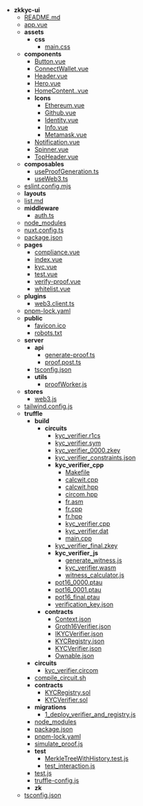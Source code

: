 - __zkkyc\-ui__
   - [README.md](README.md)
   - [app.vue](app.vue)
   - __assets__
     - __css__
       - [main.css](assets/css/main.css)
   - __components__
     - [Button.vue](components/Button.vue)
     - [ConnectWallet.vue](components/ConnectWallet.vue)
     - [Header.vue](components/Header.vue)
     - [Hero.vue](components/Hero.vue)
     - [HomeContent..vue](components/HomeContent..vue)
     - __Icons__
       - [Ethereum.vue](components/Icons/Ethereum.vue)
       - [Github.vue](components/Icons/Github.vue)
       - [Identity.vue](components/Icons/Identity.vue)
       - [Info.vue](components/Icons/Info.vue)
       - [Metamask.vue](components/Icons/Metamask.vue)
     - [Notification.vue](components/Notification.vue)
     - [Spinner.vue](components/Spinner.vue)
     - [TopHeader.vue](components/TopHeader.vue)
   - __composables__
     - [useProofGeneration.ts](composables/useProofGeneration.ts)
     - [useWeb3.ts](composables/useWeb3.ts)
   - [eslint.config.mjs](eslint.config.mjs)
   - __layouts__
   - [list.md](list.md)
   - __middleware__
     - [auth.ts](middleware/auth.ts)
   - [node\_modules](node_modules)
   - [nuxt.config.ts](nuxt.config.ts)
   - [package.json](package.json)
   - __pages__
     - [compliance.vue](pages/compliance.vue)
     - [index.vue](pages/index.vue)
     - [kyc.vue](pages/kyc.vue)
     - [test.vue](pages/test.vue)
     - [verify\-proof.vue](pages/verify-proof.vue)
     - [whitelist.vue](pages/whitelist.vue)
   - __plugins__
     - [web3.client.ts](plugins/web3.client.ts)
   - [pnpm\-lock.yaml](pnpm-lock.yaml)
   - __public__
     - [favicon.ico](public/favicon.ico)
     - [robots.txt](public/robots.txt)
   - __server__
     - __api__
       - [generate\-proof.ts](server/api/generate-proof.ts)
       - [proof.post.ts](server/api/proof.post.ts)
     - [tsconfig.json](server/tsconfig.json)
     - __utils__
       - [proofWorker.js](server/utils/proofWorker.js)
   - __stores__
     - [web3.js](stores/web3.js)
   - [tailwind.config.js](tailwind.config.js)
   - __truffle__
     - __build__
       - __circuits__
         - [kyc\_verifier.r1cs](truffle/build/circuits/kyc_verifier.r1cs)
         - [kyc\_verifier.sym](truffle/build/circuits/kyc_verifier.sym)
         - [kyc\_verifier\_0000.zkey](truffle/build/circuits/kyc_verifier_0000.zkey)
         - [kyc\_verifier\_constraints.json](truffle/build/circuits/kyc_verifier_constraints.json)
         - __kyc\_verifier\_cpp__
           - [Makefile](truffle/build/circuits/kyc_verifier_cpp/Makefile)
           - [calcwit.cpp](truffle/build/circuits/kyc_verifier_cpp/calcwit.cpp)
           - [calcwit.hpp](truffle/build/circuits/kyc_verifier_cpp/calcwit.hpp)
           - [circom.hpp](truffle/build/circuits/kyc_verifier_cpp/circom.hpp)
           - [fr.asm](truffle/build/circuits/kyc_verifier_cpp/fr.asm)
           - [fr.cpp](truffle/build/circuits/kyc_verifier_cpp/fr.cpp)
           - [fr.hpp](truffle/build/circuits/kyc_verifier_cpp/fr.hpp)
           - [kyc\_verifier.cpp](truffle/build/circuits/kyc_verifier_cpp/kyc_verifier.cpp)
           - [kyc\_verifier.dat](truffle/build/circuits/kyc_verifier_cpp/kyc_verifier.dat)
           - [main.cpp](truffle/build/circuits/kyc_verifier_cpp/main.cpp)
         - [kyc\_verifier\_final.zkey](truffle/build/circuits/kyc_verifier_final.zkey)
         - __kyc\_verifier\_js__
           - [generate\_witness.js](truffle/build/circuits/kyc_verifier_js/generate_witness.js)
           - [kyc\_verifier.wasm](truffle/build/circuits/kyc_verifier_js/kyc_verifier.wasm)
           - [witness\_calculator.js](truffle/build/circuits/kyc_verifier_js/witness_calculator.js)
         - [pot16\_0000.ptau](truffle/build/circuits/pot16_0000.ptau)
         - [pot16\_0001.ptau](truffle/build/circuits/pot16_0001.ptau)
         - [pot16\_final.ptau](truffle/build/circuits/pot16_final.ptau)
         - [verification\_key.json](truffle/build/circuits/verification_key.json)
       - __contracts__
         - [Context.json](truffle/build/contracts/Context.json)
         - [Groth16Verifier.json](truffle/build/contracts/Groth16Verifier.json)
         - [IKYCVerifier.json](truffle/build/contracts/IKYCVerifier.json)
         - [KYCRegistry.json](truffle/build/contracts/KYCRegistry.json)
         - [KYCVerifier.json](truffle/build/contracts/KYCVerifier.json)
         - [Ownable.json](truffle/build/contracts/Ownable.json)
     - __circuits__
       - [kyc\_verifier.circom](truffle/circuits/kyc_verifier.circom)
     - [compile\_circuit.sh](truffle/compile_circuit.sh)
     - __contracts__
       - [KYCRegistry.sol](truffle/contracts/KYCRegistry.sol)
       - [KYCVerifier.sol](truffle/contracts/KYCVerifier.sol)
     - __migrations__
       - [1\_deploy\_verifier\_and\_registry.js](truffle/migrations/1_deploy_verifier_and_registry.js)
     - [node\_modules](truffle/node_modules)
     - [package.json](truffle/package.json)
     - [pnpm\-lock.yaml](truffle/pnpm-lock.yaml)
     - [simulate\_proof.js](truffle/simulate_proof.js)
     - __test__
       - [MerkleTreeWithHistory.test.js](truffle/test/MerkleTreeWithHistory.test.js)
       - [test\_interaction.js](truffle/test/test_interaction.js)
     - [test.js](truffle/test.js)
     - [truffle\-config.js](truffle/truffle-config.js)
     - __zk__
   - [tsconfig.json](tsconfig.json)

